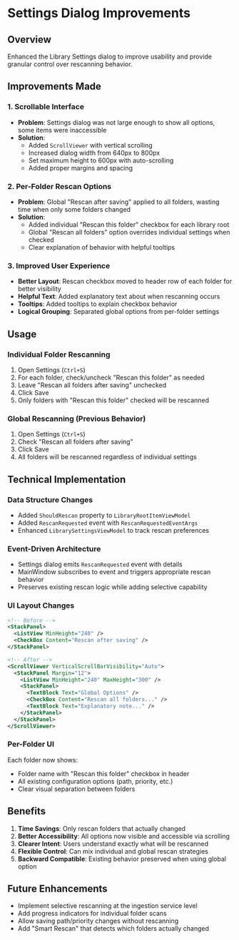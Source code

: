 # Settings Dialog Improvements

## Overview
Enhanced the Library Settings dialog to improve usability and provide granular control over rescanning behavior.

## Improvements Made

### 1. Scrollable Interface
- **Problem**: Settings dialog was not large enough to show all options, some items were inaccessible
- **Solution**: 
  - Added `ScrollViewer` with vertical scrolling
  - Increased dialog width from 640px to 800px
  - Set maximum height to 600px with auto-scrolling
  - Added proper margins and spacing

### 2. Per-Folder Rescan Options
- **Problem**: Global "Rescan after saving" applied to all folders, wasting time when only some folders changed
- **Solution**:
  - Added individual "Rescan this folder" checkbox for each library root
  - Global "Rescan all folders" option overrides individual settings when checked
  - Clear explanation of behavior with helpful tooltips

### 3. Improved User Experience
- **Better Layout**: Rescan checkbox moved to header row of each folder for better visibility
- **Helpful Text**: Added explanatory text about when rescanning occurs
- **Tooltips**: Added tooltips to explain checkbox behavior
- **Logical Grouping**: Separated global options from per-folder settings

## Usage

### Individual Folder Rescanning
1. Open Settings (`Ctrl+S`)
2. For each folder, check/uncheck "Rescan this folder" as needed
3. Leave "Rescan all folders after saving" unchecked
4. Click Save
5. Only folders with "Rescan this folder" checked will be rescanned

### Global Rescanning (Previous Behavior)
1. Open Settings (`Ctrl+S`)
2. Check "Rescan all folders after saving"
3. Click Save
4. All folders will be rescanned regardless of individual settings

## Technical Implementation

### Data Structure Changes
- Added `ShouldRescan` property to `LibraryRootItemViewModel`
- Added `RescanRequested` event with `RescanRequestedEventArgs`
- Enhanced `LibrarySettingsViewModel` to track rescan preferences

### Event-Driven Architecture
- Settings dialog emits `RescanRequested` event with details
- MainWindow subscribes to event and triggers appropriate rescan behavior
- Preserves existing rescan logic while adding selective capability

### UI Layout Changes
```xml
<!-- Before -->
<StackPanel>
  <ListView MinHeight="240" />
  <CheckBox Content="Rescan after saving" />
</StackPanel>

<!-- After -->
<ScrollViewer VerticalScrollBarVisibility="Auto">
  <StackPanel Margin="12">
    <ListView MinHeight="240" MaxHeight="300" />
    <StackPanel>
      <TextBlock Text="Global Options" />
      <CheckBox Content="Rescan all folders..." />
      <TextBlock Text="Explanatory note..." />
    </StackPanel>
  </StackPanel>
</ScrollViewer>
```

### Per-Folder UI
Each folder now shows:
- Folder name with "Rescan this folder" checkbox in header
- All existing configuration options (path, priority, etc.)
- Clear visual separation between folders

## Benefits

1. **Time Savings**: Only rescan folders that actually changed
2. **Better Accessibility**: All options now visible and accessible via scrolling
3. **Clearer Intent**: Users understand exactly what will be rescanned
4. **Flexible Control**: Can mix individual and global rescan strategies
5. **Backward Compatible**: Existing behavior preserved when using global option

## Future Enhancements

- Implement selective rescanning at the ingestion service level
- Add progress indicators for individual folder scans
- Allow saving path/priority changes without rescanning
- Add "Smart Rescan" that detects which folders actually changed